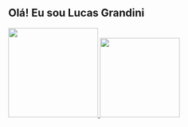 ## Olá! Eu sou Lucas Grandini


<div>
 <a href="https://beacons.ai/rafaballerini">
 <img height="180em" src="https://github-readme-stats.vercel.app/api?username=lucasgrandini&show_icons=true&theme=dracula&include_all_comits=true&count_private=true"/>
 <img height="160em" src="https://github-readme-stats.vercel.app/api/top-langs/?username=lucasgrandini&layout=compact&langs_count=16&theme=dracula"/>
</div>
